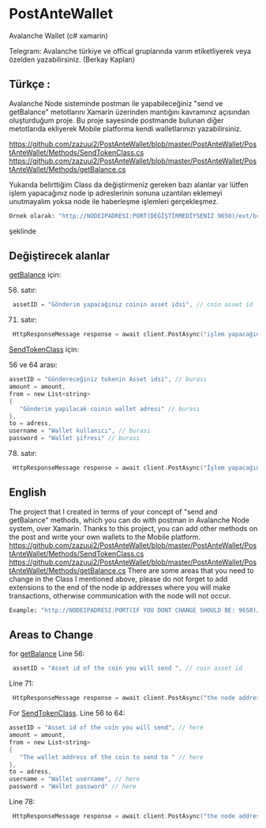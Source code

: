 # PostAnteWallet
Avalanche Wallet (c# xamarin)

Telegram: Avalanche türkiye ve offical gruplarında varım etiketliyerek veya özelden yazabilirsiniz. (Berkay Kaplan)

## Türkçe :

Avalanche Node sisteminde postman ile yapabileceğiniz "send ve getBalance" metotlarını Xamarin üzerinden mantığını kavramınız açısından oluşturduğum proje. Bu proje sayesinde postmande bulunan diğer metotlarıda ekliyerek Mobile platforma kendi walletlarınızı yazabilirsiniz.

https://github.com/zazuui2/PostAnteWallet/blob/master/PostAnteWallet/PostAnteWallet/Methods/SendTokenClass.cs 
https://github.com/zazuui2/PostAnteWallet/blob/master/PostAnteWallet/PostAnteWallet/Methods/getBalance.cs

Yukarıda belirttiğim Class da değiştirmeniz gereken bazı alanlar var lütfen işlem yapacağınız node ip adreslerinin sonuna uzantıları eklemeyi unutmayalım yoksa node ile haberleşme işlemleri gerçekleşmez.
```bash
Örnek olarak: "http://NODEIPADRESI:PORT(DEĞİŞTİRMEDİYSENİZ 9650)/ext/bc/X"
```
şeklinde 

## Değiştirecek alanlar

[getBalance](https://github.com/zazuui2/PostAnteWallet/blob/master/PostAnteWallet/PostAnteWallet/Methods/getBalance.cs) için:

56. satır:

```c
 assetID = "Gönderim yapacağınız coinin asset idsi", // coin asset id
```

71. satır:
```c
 HttpResponseMessage response = await client.PostAsync("işlem yapacağınız node adresi", content); //node ip adresiniz
```

[SendTokenClass](https://github.com/zazuui2/PostAnteWallet/blob/master/PostAnteWallet/PostAnteWallet/Methods/SendTokenClass.cs) için:

56 ve 64 arası: 
```c
assetID = "Göndereceğiniz tokenin Asset idsi", // burası
amount = amount,
from = new List<string>
{
   "Gönderim yapılacak coinin wallet adresi" // burası
},
to = adress,
username = "Wallet kullanıcı", // burası
password = "Wallet şifresi" // burası
```    
78. satır:  
```c
 HttpResponseMessage response = await client.PostAsync("İşlem yapacağınız Node adresi", content);
```
 ## English
 The project that I created in terms of your concept of "send and getBalance" methods, which you can do with postman in Avalanche Node system, over Xamarin. Thanks to this project, you can add other methods on the post and write your own wallets to the Mobile platform. 
 https://github.com/zazuui2/PostAnteWallet/blob/master/PostAnteWallet/PostAnteWallet/Methods/SendTokenClass.cs
 https://github.com/zazuui2/PostAnteWallet/blob/master/PostAnteWallet/PostAnteWallet/Methods/getBalance.cs
 There are some areas that you need to change in the Class I mentioned above, please do not forget to add extensions to the end of the node ip addresses where you will make transactions, otherwise communication with the node will not occur. 
```bash
Example: "http://NODEIPADRESI:PORT(IF YOU DONT CHANGE SHOULD BE: 9650)/ext/bc/X"
```
## Areas to Change 
for [getBalance](https://github.com/zazuui2/PostAnteWallet/blob/master/PostAnteWallet/PostAnteWallet/Methods/getBalance.cs) 
Line 56:

```c
 assetID = "Asset id of the coin you will send ", // coin asset id
```
Line 71:

```c
 HttpResponseMessage response = await client.PostAsync("the node address you will make a transaction", content); //node ip adress
```

For [SendTokenClass](https://github.com/zazuui2/PostAnteWallet/blob/master/PostAnteWallet/PostAnteWallet/Methods/SendTokenClass.cs).
Line 56 to 64: 
```c
assetID = "Asset id of the coin you will send", // here
amount = amount,
from = new List<string>
{
   "The wallet address of the coin to send to " // here
},
to = adress,
username = "Wallet username", // here
password = "Wallet password" // here
```    
Line 78:  
```c
 HttpResponseMessage response = await client.PostAsync("the node address you will make a transaction", content);//node ip adress
```
